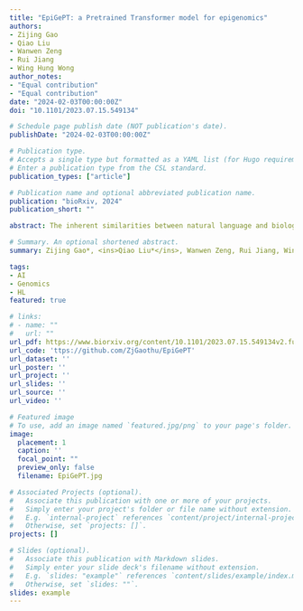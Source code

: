 ```yaml
---
title: "EpiGePT: a Pretrained Transformer model for epigenomics"
authors:
- Zijing Gao
- Qiao Liu
- Wanwen Zeng
- Rui Jiang
- Wing Hung Wong
author_notes:
- "Equal contribution"
- "Equal contribution"
date: "2024-02-03T00:00:00Z"
doi: "10.1101/2023.07.15.549134"

# Schedule page publish date (NOT publication's date).
publishDate: "2024-02-03T00:00:00Z"

# Publication type.
# Accepts a single type but formatted as a YAML list (for Hugo requirements).
# Enter a publication type from the CSL standard.
publication_types: ["article"]

# Publication name and optional abbreviated publication name.
publication: "bioRxiv, 2024"
publication_short: ""

abstract: The inherent similarities between natural language and biological sequences have given rise to great interest in adapting the transformer-based large language models (LLMs) underlying recent breakthroughs in natural language processing (references), for applications in genomics. However, current LLMs for genomics suffer from several limitations such as the inability to include chromatin interactions in the training data, and the inability to make prediction in new cellular contexts not represented in the training data. To mitigate these problems, we propose EpiGePT, a transformer-based pretrained language model for predicting context-specific epigenomic signals and chromatin contacts. By taking the context-specific activities of transcription factors (TFs) and 3D genome interactions into consideration, EpiGePT offers wider applicability and deeper biological insights than models trained on DNA sequence only. In a series of experiments, EpiGePT demonstrates superior performance in a diverse set of epigenomic signals prediction tasks when compared to existing methods. In particular, our model enables cross-cell-type prediction of long-range interactions and offers insight on the functional impact of genetic variants under different cellular contexts. These new capabilities will enhance the usefulness of LLM in the study of gene regulatory mechanisms. We provide free online prediction service of EpiGePT through http://health.tsinghua.edu.cn/epigept/.

# Summary. An optional shortened abstract.
summary: Zijing Gao*, <ins>Qiao Liu*</ins>, Wanwen Zeng, Rui Jiang, Wing Hung Wong. bioRxiv, 2023 (minor revision at Genome Biology).

tags:
- AI
- Genomics
- HL
featured: true

# links:
# - name: ""
#   url: ""
url_pdf: https://www.biorxiv.org/content/10.1101/2023.07.15.549134v2.full.pdf
url_code: 'ttps://github.com/ZjGaothu/EpiGePT'
url_dataset: ''
url_poster: ''
url_project: ''
url_slides: ''
url_source: ''
url_video: ''

# Featured image
# To use, add an image named `featured.jpg/png` to your page's folder. 
image:
  placement: 1
  caption: ''
  focal_point: ""
  preview_only: false
  filename: EpiGePT.jpg

# Associated Projects (optional).
#   Associate this publication with one or more of your projects.
#   Simply enter your project's folder or file name without extension.
#   E.g. `internal-project` references `content/project/internal-project/index.md`.
#   Otherwise, set `projects: []`.
projects: []

# Slides (optional).
#   Associate this publication with Markdown slides.
#   Simply enter your slide deck's filename without extension.
#   E.g. `slides: "example"` references `content/slides/example/index.md`.
#   Otherwise, set `slides: ""`.
slides: example
---
```


<!-- {{% callout note %}}
Click the *Cite* button above to demo the feature to enable visitors to import publication metadata into their reference management software.
{{% /callout %}} -->

<!-- {{% callout note %}}
Create your slides in Markdown - click the *Slides* button to check out the example.
{{% /callout %}} -->

<!-- Add the publication's **full text** or **supplementary notes** here. You can use rich formatting such as including [code, math, and images](https://docs.hugoblox.com/content/writing-markdown-latex/). -->
